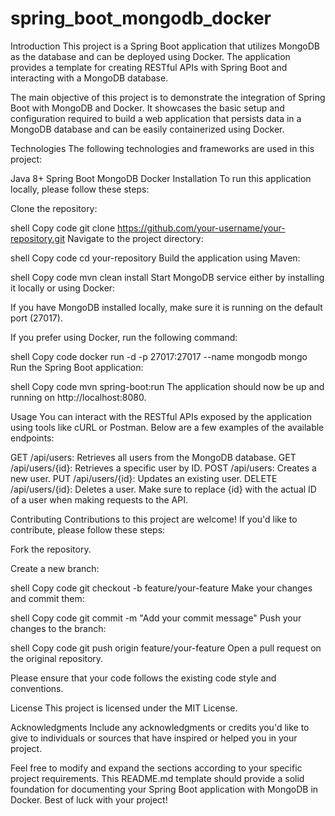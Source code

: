 # spring_boot_mongodb_docker
Introduction
This project is a Spring Boot application that utilizes MongoDB as the database and can be deployed using Docker. The application provides a template for creating RESTful APIs with Spring Boot and interacting with a MongoDB database.

The main objective of this project is to demonstrate the integration of Spring Boot with MongoDB and Docker. It showcases the basic setup and configuration required to build a web application that persists data in a MongoDB database and can be easily containerized using Docker.

Technologies
The following technologies and frameworks are used in this project:

Java 8+
Spring Boot
MongoDB
Docker
Installation
To run this application locally, please follow these steps:

Clone the repository:

shell
Copy code
git clone https://github.com/your-username/your-repository.git
Navigate to the project directory:

shell
Copy code
cd your-repository
Build the application using Maven:

shell
Copy code
mvn clean install
Start MongoDB service either by installing it locally or using Docker:

If you have MongoDB installed locally, make sure it is running on the default port (27017).

If you prefer using Docker, run the following command:

shell
Copy code
docker run -d -p 27017:27017 --name mongodb mongo
Run the Spring Boot application:

shell
Copy code
mvn spring-boot:run
The application should now be up and running on http://localhost:8080.

Usage
You can interact with the RESTful APIs exposed by the application using tools like cURL or Postman. Below are a few examples of the available endpoints:

GET /api/users: Retrieves all users from the MongoDB database.
GET /api/users/{id}: Retrieves a specific user by ID.
POST /api/users: Creates a new user.
PUT /api/users/{id}: Updates an existing user.
DELETE /api/users/{id}: Deletes a user.
Make sure to replace {id} with the actual ID of a user when making requests to the API.

Contributing
Contributions to this project are welcome! If you'd like to contribute, please follow these steps:

Fork the repository.

Create a new branch:

shell
Copy code
git checkout -b feature/your-feature
Make your changes and commit them:

shell
Copy code
git commit -m "Add your commit message"
Push your changes to the branch:

shell
Copy code
git push origin feature/your-feature
Open a pull request on the original repository.

Please ensure that your code follows the existing code style and conventions.

License
This project is licensed under the MIT License.

Acknowledgments
Include any acknowledgments or credits you'd like to give to individuals or sources that have inspired or helped you in your project.

Feel free to modify and expand the sections according to your specific project requirements. This README.md template should provide a solid foundation for documenting your Spring Boot application with MongoDB in Docker. Best of luck with your project!






